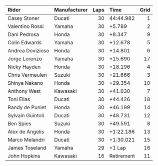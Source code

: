 | Rider            | Manufacturer   |   Laps | Time       |   Grid |
|:-----------------|:---------------|-------:|:-----------|-------:|
| Casey Stoner     | Ducati         |     30 | 44:44.982  |      1 |
| Valentino Rossi  | Yamaha         |     30 | +5.789     |      2 |
| Dani Pedrosa     | Honda          |     30 | +8.347     |      9 |
| Colin Edwards    | Yamaha         |     30 | +12.678    |      5 |
| Andrea Dovizioso | Honda          |     30 | +14.801    |      6 |
| Jorge Lorenzo    | Yamaha         |     30 | +15.690    |     17 |
| Nicky Hayden     | Honda          |     30 | +18.196    |      4 |
| Chris Vermeulen  | Suzuki         |     30 | +21.666    |      3 |
| Shinya Nakano    | Honda          |     30 | +29.354    |     10 |
| Anthony West     | Kawasaki       |     30 | +41.030    |      7 |
| Toni Elias       | Ducati         |     30 | +44.426    |     18 |
| Randy de Puniet  | Honda          |     30 | +46.199    |     14 |
| Sylvain Guintoli | Ducati         |     30 | +48.731    |     12 |
| Ben Spies        | Suzuki         |     30 | +49.591    |      8 |
| Alex de Angelis  | Honda          |     30 | +1:22.186  |     13 |
| Marco Melandri   | Ducati         |     30 | +1:30.021  |     15 |
| James Toseland   | Yamaha         |     29 | +1 Lap     |     16 |
| John Hopkins     | Kawasaki       |     16 | Retirement |     11 |